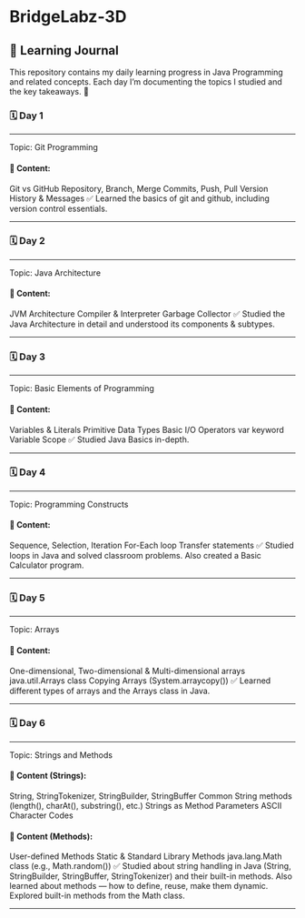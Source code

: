 # BridgeLabz-3D

## 📘 Learning Journal
This repository contains my daily learning progress in Java Programming and related concepts.
Each day I’m documenting the topics I studied and the key takeaways. 🚀

### 🗓️ Day 1
---
Topic: Git Programming

#### 📖 Content:
Git vs GitHub
Repository, Branch, Merge
Commits, Push, Pull
Version History & Messages
✅ Learned the basics of git and github, including version control essentials.
***

### 🗓️ Day 2
---
Topic: Java Architecture

#### 📖 Content:
JVM Architecture
Compiler & Interpreter
Garbage Collector
✅ Studied the Java Architecture in detail and understood its components & subtypes.
*** 

### 🗓️ Day 3
---
Topic: Basic Elements of Programming

#### 📖 Content:
Variables & Literals
Primitive Data Types
Basic I/O
Operators
var keyword
Variable Scope
✅ Studied Java Basics in-depth.
***

### 🗓️ Day 4
---
Topic: Programming Constructs

#### 📖 Content:
Sequence, Selection, Iteration
For-Each loop
Transfer statements
✅ Studied loops in Java and solved classroom problems.
Also created a Basic Calculator program.
***

### 🗓️ Day 5
---
Topic: Arrays

#### 📖 Content:
One-dimensional, Two-dimensional & Multi-dimensional arrays
java.util.Arrays class
Copying Arrays (System.arraycopy())
✅ Learned different types of arrays and the Arrays class in Java.
***

### 🗓️ Day 6
---
Topic: Strings and Methods

#### 📖 Content (Strings):
String, StringTokenizer, StringBuilder, StringBuffer
Common String methods (length(), charAt(), substring(), etc.)
Strings as Method Parameters
ASCII Character Codes
#### 📖 Content (Methods):
User-defined Methods
Static & Standard Library Methods
java.lang.Math class (e.g., Math.random())
✅ Studied about string handling in Java (String, StringBuilder, StringBuffer, StringTokenizer) and their built-in methods.
Also learned about methods — how to define, reuse, make them dynamic. Explored built-in methods from the Math class.
*** 

